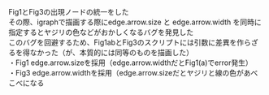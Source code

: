 Fig1とFig3の出現ノードの統一をした  
その際、igraphで描画する際にedge.arrow.size と edge.arrow.width を同時に指定するとヤジリの色などがおかしくなるバグを発見した  
このバグを回避するため、Fig1abとFig3のスクリプトには引数に差異を作らざるを得なかった（が、本質的には同等のものを描画した）  
・Fig1 edge.arrow.sizeを採用（edge.arrow.widthだとFig1(a)でerror発生）  
・Fig3 edge.arrow.widthを採用（edge.arrow.sizeだとヤジリと線の色があべこべになる  
